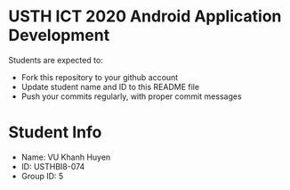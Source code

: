 USTH ICT 2020 Android Application Development
=====================================================

Students are expected to:

* Fork this repository to your github account
* Update student name and ID to this README file
* Push your commits regularly, with proper commit messages

Student Info
=======================

* Name: VU Khanh Huyen
* ID: USTHBI8-074
* Group ID: 5

